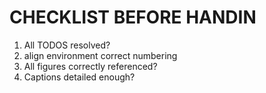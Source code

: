 # CHECKLIST BEFORE HANDIN

1) All TODOS resolved?
2) align environment correct numbering
3) All figures correctly referenced?
4) Captions detailed enough?